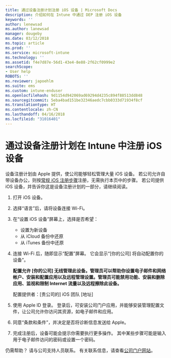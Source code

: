 ```yaml
---
title: 通过设备注册计划注册 iOS 设备 | Microsoft Docs
description: 介绍如何在 Intune 中通过 DEP 注册 iOS 设备
keywords: ''
author: lenewsad
ms.author: lanewsad
manager: dougeby
ms.date: 03/12/2018
ms.topic: article
ms.prod: ''
ms.service: microsoft-intune
ms.technology: ''
ms.assetid: f4e7d87e-56d1-43e4-8e88-2f62cf0999e2
searchScope:
- User help
ROBOTS: ''
ms.reviewer: japoehlm
ms.suite: ems
ms.custom: intune-enduser
ms.openlocfilehash: 9d1154d942069ad69294d4235c894f88513dd848
ms.sourcegitcommit: 5eba4bad151be32346aedc7cbb0333d71934f8cf
ms.translationtype: HT
ms.contentlocale: zh-CN
ms.lasthandoff: 04/16/2018
ms.locfileid: "31016401"
---
```

# <a name="enroll-your-ios-device-in-intune-with-the-device-enrollment-program"></a>通过设备注册计划在 Intune 中注册 iOS 设备

设备注册计划由 Apple 提供，使公司能够轻松管理大量 iOS 设备。 若公司允许自带设备办公，则按[常规 iOS 注册步骤](enroll-your-device-in-intune-ios.md)注册，无需执行本页中的步骤。 若公司提供 iOS 设备，并告诉你这是设备注册计划的一部分，请继续阅读。

1. 打开 iOS 设备。 
2. 选择“语言”后，请将设备连接 Wi-Fi。
3. 在“设置 iOS 设备”屏幕上，选择是否希望： 
 
   - 设置为新设备
   - 从 iCloud 备份中还原
   - 从 iTunes 备份中还原

4. 连接 Wi-Fi 后，随即显示“配置”屏幕。 它会显示“[你的公司] 将自动配置你的设备”。

   **配置允许 [你的公司] 无线管理此设备。管理员可以帮助你设置电子邮件和网络帐户、安装和配置应用以及远程管理设置。管理员可能禁用功能、安装和删除应用、监视和限制 Internet 流量以及远程擦除此设备。**
 
   配置提供者：[贵公司的] iOS 团队 [地址]

5. 使用 Apple ID 登录。 登录后，可安装公司门户应用，并能够安装管理配置文件，让公司允许你访问其资源，如电子邮件和应用。 
6. 同意“条款和条件”，并决定是否将诊断信息发送给 Apple。
7. 完成注册后，设备可能会提示你需要执行更多操作。 其中某些步骤可能是输入用于电子邮件访问的密码或设置一个密码。

仍需帮助？ 请与公司支持人员联系。 有关联系信息，请查看[公司门户网站](https://portal.manage.microsoft.com#HelpDeskDialog)。
